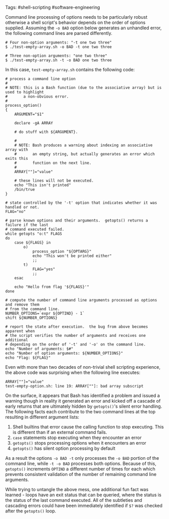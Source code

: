 Tags: #shell-scripting #software-engineering 

Command line processing of options needs to be particularly robust otherwise a shell script's behavior depends on the order of options supplied.  Assuming the `-o BAD` option below generates an unhandled error, the following command lines are parsed differently.

```
# Four non-option arguments: "-t one two three"
$ ./test-empty-array.sh -o BAD -t one two three

# Three non-option arguments: "one two three"
$ ./test-empty-array.sh -t -o BAD one two three
```

In this case, `test-empty-array.sh` contains the following code:
```shell
# process a command line option
#
# NOTE: this is a Bash function (due to the associative array) but is used to highlight
#       a non-obvious error.
#
process_option()
{
    ARGUMENT="$1"

    declare -gA ARRAY

    # do stuff with ${ARGUMENT}.

    #
    # NOTE: Bash produces a warning about indexing an associative array with
    #       an empty string, but actually generates an error which exits this
    #       function on the next line.
    #
    ARRAY[""]="value"

    # these lines will not be executed.
    echo "This isn't printed"
    /bin/true
}

# state controlled by the '-t' option that indicates whether it was handled or not.
FLAG="no"

# parse known options and their arguments.  getopts() returns a failure if the last
# command executed failed.
while getopts "o:t" FLAGS
do
    case ${FLAGS} in
        o)
            process_option "${OPTARG}"
            echo "This won't be printed either"
            ;;
        t)
            FLAG="yes"
            ;;
    esac

    echo "Hello from flag '${FLAGS}'"
done

# compute the number of command line arguments processed as options and remove them
# from the command line.
NUMBER_OPTIONS=`expr ${OPTIND} - 1`
shift ${NUMBER_OPTIONS}

# report the state after execution.  the bug from above becomes apparent when
# the script verifies the number of arguments and receives one additional
# depending on the order of '-t' and '-o' on the command line.
echo "Number of arguments: $#"
echo "Number of option arguments: ${NUMBER_OPTIONS}"
echo "Flag: ${FLAG}"
```

Even with more than two decades of non-trivial shell scripting experience, the above code was surprising when the following line executes:
```shell
ARRAY[""]="value"
test-empty-option.sh: line 19: ARRAY[""]: bad array subscript
```

On the surface, it appears that Bash has identified a problem and issued a warning though in reality it generated an error and kicked off a cascade of early returns that are ultimately hidden by `getopts()`'s silent error handling.  The following facts each contribute to the two command lines at the top resulting in different argument lists:

1. Shell builtins that error cause the calling function to stop executing.  This is different than if an external command fails.
2. `case` statements stop executing when they encounter an error
3. `getopts()` stops processing options when it encounters an error
4. `getopts()` has silent option processing by default

As a result the options `-o BAD -t` only processes the `-o BAD` portion of the command line, while `-t -o BAD` processes both options.  Because of this, `getopts()` increments `OPTIND` a different number of times for each which prevents consistent validation of the number of remaining command line arguments.

While trying to untangle the above mess, one additional fun fact was learned - loops have an exit status that can be queried, where the status is the status of the last command executed.  All of the subtleties and cascading errors could have been immediately identified if `$?` was checked after the `getopts()` loop.